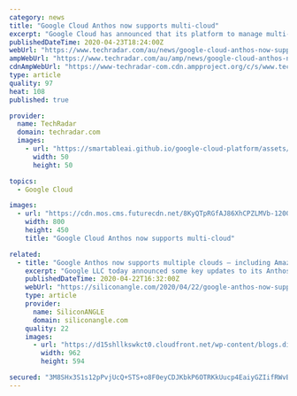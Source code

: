 ```yaml
---
category: news
title: "Google Cloud Anthos now supports multi-cloud"
excerpt: "Google Cloud has announced that its platform to manage multi-cloud workloads Anthos is now generally available for AWS though the company plans to add support for Microsoft Azure by the end of this year. Anthos aims to deliver on the promise of write once, run anywhere by allowing businesses to run their applications on existing on-prem ..."
publishedDateTime: 2020-04-23T18:24:00Z
webUrl: "https://www.techradar.com/au/news/google-cloud-anthos-now-supports-multi-cloud"
ampWebUrl: "https://www.techradar.com/au/amp/news/google-cloud-anthos-now-supports-multi-cloud"
cdnAmpWebUrl: "https://www-techradar-com.cdn.ampproject.org/c/s/www.techradar.com/au/amp/news/google-cloud-anthos-now-supports-multi-cloud"
type: article
quality: 97
heat: 108
published: true

provider:
  name: TechRadar
  domain: techradar.com
  images:
    - url: "https://smartableai.github.io/google-cloud-platform/assets/images/organizations/techradar.com-50x50.jpg"
      width: 50
      height: 50

topics:
  - Google Cloud

images:
  - url: "https://cdn.mos.cms.futurecdn.net/8KyQTpRGfAJ86XhCPZLMVb-1200-80.jpg"
    width: 800
    height: 450
    title: "Google Cloud Anthos now supports multi-cloud"

related:
  - title: "Google Anthos now supports multiple clouds – including Amazon’s"
    excerpt: "Google LLC today announced some key updates to its Anthos application platform, enabling it to support more workloads in different computing environments at a reduced cost. Google Anthos is a hybrid cloud application development platform that runs atop the open-source Kubernetes container orchestration software. It’s designed to host ..."
    publishedDateTime: 2020-04-22T16:32:00Z
    webUrl: "https://siliconangle.com/2020/04/22/google-anthos-now-supports-multiple-clouds-including-aws/"
    type: article
    provider:
      name: SiliconANGLE
      domain: siliconangle.com
    quality: 22
    images:
      - url: "https://d15shllkswkct0.cloudfront.net/wp-content/blogs.dir/1/files/2020/04/Google-Anthos.png"
        width: 962
        height: 594

secured: "3M8SHx3S1s12pPvjUcQ+STS+o8F0eyCDJKbkP6OTRKkUucp4EaiyGZIifRWvBnOH8L0svPOMusodGQ7vO404mt+CJFbdZqgnvA6d0THNdWfr14dRO42EHOT3EZSqTVDFt4asIfWxNWdBK20JQ5efgUMZelE0hSAUdi+g5734pdOlboPIiTcUylodu1RZOQIOmuMMA6NsZSG3K0TWwlCAlR+r/52W7dm6VPSiYZrQb/742Yje63rr8GRO7NV4snTTQgSV9KszGxOH/4Lg21mgvY+gzr4G2r0A59Q5Nk6DL9UuPPWWSsYjwJqFjjGNW3iK;otJclOTNe0wdk6jujMIpfg=="
---
```


